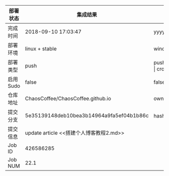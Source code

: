 部署状态 | 集成结果 | 参考值
---|---|---
完成时间 | 2018-09-10 17:03:47 | yyyy-mm-dd hh:mm:ss
部署环境 | linux + stable | window \| linux + stable
部署类型 | push | push \| pull_request \| api \| cron
启用Sudo | false | false \| true
仓库地址 | ChaosCoffee/ChaosCoffee.github.io | owner_name/repo_name
提交分支 | 5e35139148deb10bea3b14964a9fa5ef04b1b86c | hash 16位
提交信息 | update article <<搭建个人博客教程2.md>> |
Job ID   | 426586285 |
Job NUM  | 22.1 |
